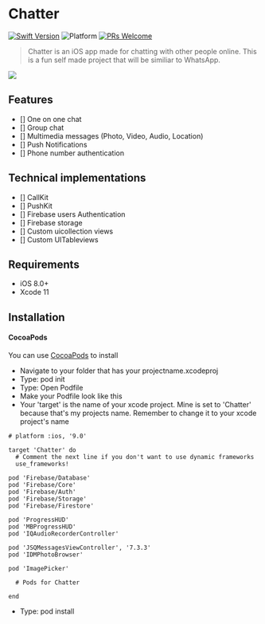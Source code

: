 # Chatter
[![Swift Version][swift-image]][swift-url]
![Platform](https://img.shields.io/cocoapods/p/LFAlertController.svg?style=flat)
[![PRs Welcome](https://img.shields.io/badge/PRs-welcome-brightgreen.svg?style=flat-square)](http://makeapullrequest.com)

> Chatter is an iOS app made for chatting with other people online. This is a fun self made project that will be similiar to WhatsApp.




![](header.png)

## Features

- [] One on one chat
- [] Group chat
- [] Multimedia messages (Photo, Video, Audio, Location)
- [] Push Notifications
- [] Phone number authentication

## Technical implementations

- [] CallKit
- [] PushKit
- [] Firebase users Authentication
- [] Firebase storage
- [] Custom uicollection views
- [] Custom UITableviews



## Requirements

- iOS 8.0+
- Xcode 11

## Installation


#### CocoaPods
You can use [CocoaPods](http://cocoapods.org/) to install 
- Navigate to your folder that has your projectname.xcodeproj
- Type: pod init
- Type: Open Podfile
- Make your Podfile look like this
- Your 'target' is the name of your xcode project. Mine is set to 'Chatter' because that's my projects name. Remember to change it to your xcode project's name

```# Uncomment the next line to define a global platform for your project
# platform :ios, '9.0'

target 'Chatter' do
  # Comment the next line if you don't want to use dynamic frameworks
  use_frameworks!

pod 'Firebase/Database'
pod 'Firebase/Core'
pod 'Firebase/Auth'
pod 'Firebase/Storage'
pod 'Firebase/Firestore'

pod 'ProgressHUD'
pod 'MBProgressHUD'
pod 'IQAudioRecorderController'

pod 'JSQMessagesViewController', '7.3.3'
pod 'IDMPhotoBrowser'

pod 'ImagePicker'

  # Pods for Chatter

end
```
- Type: pod install

[swift-image]:https://img.shields.io/badge/swift-5.0-orange
[swift-url]: https://swift.org/
